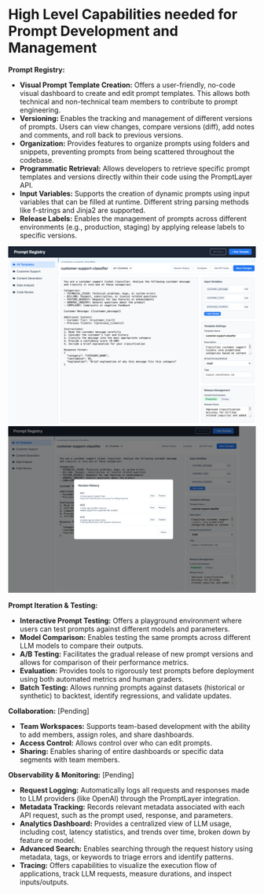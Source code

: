 # High Level Capabilities needed for Prompt Development and Management

**Prompt Registry:**

* **Visual Prompt Template Creation:** Offers a user-friendly, no-code visual dashboard to create and edit prompt templates. This allows both technical and non-technical team members to contribute to prompt engineering.
* **Versioning:** Enables the tracking and management of different versions of prompts. Users can view changes, compare versions (diff), add notes and comments, and roll back to previous versions.
* **Organization:** Provides features to organize prompts using folders and snippets, preventing prompts from being scattered throughout the codebase.
* **Programmatic Retrieval:** Allows developers to retrieve specific prompt templates and versions directly within their code using the PromptLayer API.
* **Input Variables:** Supports the creation of dynamic prompts using input variables that can be filled at runtime. Different string parsing methods like f-strings and Jinja2 are supported.
* **Release Labels:** Enables the management of prompts across different environments (e.g., production, staging) by applying release labels to specific versions.

![Prompt Registry](./prompt_registry.png)
![Version History](./version_history.png)


**Prompt Iteration & Testing:**

* **Interactive Prompt Testing:** Offers a playground environment where users can test prompts against different models and parameters.
* **Model Comparison:** Enables testing the same prompts across different LLM models to compare their outputs.
* **A/B Testing:** Facilitates the gradual release of new prompt versions and allows for comparison of their performance metrics.
* **Evaluation:** Provides tools to rigorously test prompts before deployment using both automated metrics and human graders.
* **Batch Testing:** Allows running prompts against datasets (historical or synthetic) to backtest, identify regressions, and validate updates.

**Collaboration:** [Pending]

* **Team Workspaces:** Supports team-based development with the ability to add members, assign roles, and share dashboards.
* **Access Control:** Allows control over who can edit prompts.
* **Sharing:** Enables sharing of entire dashboards or specific data segments with team members.

**Observability & Monitoring:** [Pending]

* **Request Logging:** Automatically logs all requests and responses made to LLM providers (like OpenAI) through the PromptLayer integration.
* **Metadata Tracking:** Records relevant metadata associated with each API request, such as the prompt used, response, and parameters.
* **Analytics Dashboard:** Provides a centralized view of LLM usage, including cost, latency statistics, and trends over time, broken down by feature or model.
* **Advanced Search:** Enables searching through the request history using metadata, tags, or keywords to triage errors and identify patterns.
* **Tracing:** Offers capabilities to visualize the execution flow of applications, track LLM requests, measure durations, and inspect inputs/outputs.